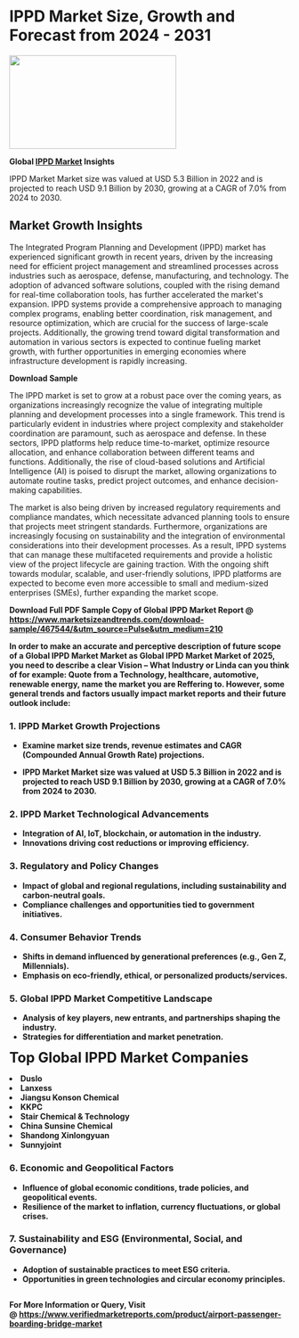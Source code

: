 <H1>IPPD Market Size, Growth and Forecast from 2024 - 2031</H1><img class="aligncenter size-medium wp-image-584254" src="https://thirdeyenews.in/wp-content/uploads/2024/09/Global-Market-Research-300x168.jpeg" alt="" width="300" height="168" /><p><strong>Global&nbsp;<a href="https://www.marketsizeandtrends.com/download-sample/467544/&amp;utm_source=Pulse&amp;utm_medium=210">IPPD Market</a> Insights</strong></p><p>IPPD Market Market size was valued at USD 5.3 Billion in 2022 and is projected to reach USD 9.1 Billion by 2030, growing at a CAGR of 7.0% from 2024 to 2030.</p><p><h2>Market Growth Insights</h2> <p>The Integrated Program Planning and Development (IPPD) market has experienced significant growth in recent years, driven by the increasing need for efficient project management and streamlined processes across industries such as aerospace, defense, manufacturing, and technology. The adoption of advanced software solutions, coupled with the rising demand for real-time collaboration tools, has further accelerated the market's expansion. IPPD systems provide a comprehensive approach to managing complex programs, enabling better coordination, risk management, and resource optimization, which are crucial for the success of large-scale projects. Additionally, the growing trend toward digital transformation and automation in various sectors is expected to continue fueling market growth, with further opportunities in emerging economies where infrastructure development is rapidly increasing.</p> <p><strong>Download Sample</strong></p> <p>The IPPD market is set to grow at a robust pace over the coming years, as organizations increasingly recognize the value of integrating multiple planning and development processes into a single framework. This trend is particularly evident in industries where project complexity and stakeholder coordination are paramount, such as aerospace and defense. In these sectors, IPPD platforms help reduce time-to-market, optimize resource allocation, and enhance collaboration between different teams and functions. Additionally, the rise of cloud-based solutions and Artificial Intelligence (AI) is poised to disrupt the market, allowing organizations to automate routine tasks, predict project outcomes, and enhance decision-making capabilities.</p> <p>The market is also being driven by increased regulatory requirements and compliance mandates, which necessitate advanced planning tools to ensure that projects meet stringent standards. Furthermore, organizations are increasingly focusing on sustainability and the integration of environmental considerations into their development processes. As a result, IPPD systems that can manage these multifaceted requirements and provide a holistic view of the project lifecycle are gaining traction. With the ongoing shift towards modular, scalable, and user-friendly solutions, IPPD platforms are expected to become even more accessible to small and medium-sized enterprises (SMEs), further expanding the market scope.</p> <p><strong></p><p><span class=""><strong>Download Full PDF Sample Copy of Global IPPD Market Report</strong> @ <a href="https://www.marketsizeandtrends.com/download-sample/467544/&amp;utm_source=Pulse&amp;utm_medium=210" target="_blank">https://www.marketsizeandtrends.com/download-sample/467544/&amp;utm_source=Pulse&amp;utm_medium=210</a></span></p><p>In order to make an accurate and perceptive description of future scope of a Global&nbsp;IPPD Market Market as Global&nbsp;IPPD Market Market of 2025, you need to describe a clear Vision &ndash; What Industry or Linda can you think of for example: Quote from a Technology, healthcare, automotive, renewable energy, name the market you are Reffering to. However, some general trends and factors usually impact market reports and their future outlook include:</p><h3>1.&nbsp;<strong>IPPD Market Growth Projections</strong></h3><ul><li>Examine market size trends, revenue estimates and CAGR (Compounded Annual Growth Rate) projections.</li><li><p>IPPD Market Market size was valued at USD 5.3 Billion in 2022 and is projected to reach USD 9.1 Billion by 2030, growing at a CAGR of 7.0% from 2024 to 2030.</p></li></ul><h3>2.&nbsp;<strong>IPPD Market Technological Advancements</strong></h3><ul><li>Integration of AI, IoT, blockchain, or automation in the industry.</li><li>Innovations driving cost reductions or improving efficiency.</li></ul><h3>3.&nbsp;<strong>Regulatory and Policy Changes</strong></h3><ul><li>Impact of global and regional regulations, including sustainability and carbon-neutral goals.</li><li>Compliance challenges and opportunities tied to government initiatives.</li></ul><h3>4.&nbsp;<strong>Consumer Behavior Trends</strong></h3><ul><li>Shifts in demand influenced by generational preferences (e.g., Gen Z, Millennials).</li><li>Emphasis on eco-friendly, ethical, or personalized products/services.</li></ul><h3>5.&nbsp;<strong>Global IPPD Market Competitive Landscape</strong></h3><ul><li>Analysis of key players, new entrants, and partnerships shaping the industry.</li><li>Strategies for differentiation and market penetration.</li></ul><p data-pm-slice="1 1 []"><span style="color: inherit; font-family: inherit; font-size: 25px;">Top Global IPPD Market Companies</span></p><div class="" data-test-id=""><p><li>Duslo</li><li> Lanxess</li><li> Jiangsu Konson Chemical</li><li> KKPC</li><li> Stair Chemical & Technology</li><li> China Sunsine Chemical</li><li> Shandong Xinlongyuan</li><li> Sunnyjoint</li></p></div><h3>6.&nbsp;<strong>Economic and Geopolitical Factors</strong></h3><ul><li>Influence of global economic conditions, trade policies, and geopolitical events.</li><li>Resilience of the market to inflation, currency fluctuations, or global crises.</li></ul><h3>7.&nbsp;<strong>Sustainability and ESG (Environmental, Social, and Governance)</strong></h3><ul><li>Adoption of sustainable practices to meet ESG criteria.</li><li>Opportunities in green technologies and circular economy principles.</li></ul><h2><strong style="font-size: 14px;">For More Information or Query, Visit @&nbsp;</strong><a style="background-color: #ffffff; font-size: 14px;" href="https://www.marketsizeandtrends.com/report/ippd-market/" target="_blank">https://www.verifiedmarketreports.com/product/airport-passenger-boarding-bridge-market</a></h2>
